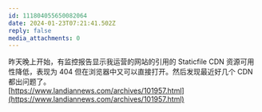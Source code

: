 ```yaml
---
id: 111804055650082064
date: 2024-01-23T07:21:41.502Z
reply: false
media_attachments: 0
---
```


昨天晚上开始，有监控报告显示我运营的网站的引用的 Staticfile CDN 资源可用性降低，表现为 404 但在浏览器中又可以直接打开。然后发现最近好几个 CDN 都出问题了。  
[https://www.landiannews.com/archives/101957.html](https://www.landiannews.com/archives/101957.html)

